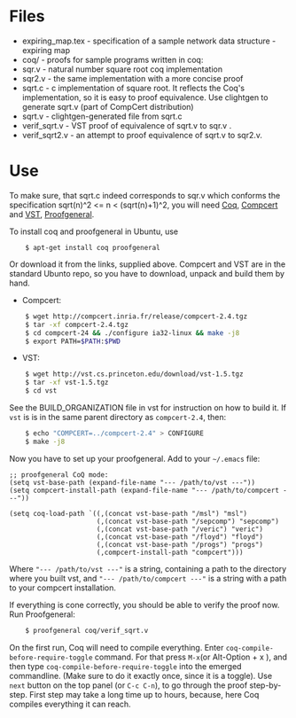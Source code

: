 # Files

* expiring_map.tex - specification of a sample network data structure - expiring map
* coq/ - proofs for sample programs written in coq:
 * sqr.v - natural number square root coq implementation
 * sqr2.v - the same implementation with a more concise proof
 * sqrt.c - c implementation of square root. It reflects the Coq's implementation, so it is easy to proof equivalence. Use clightgen to generate sqrt.v (part of CompCert distribution)
 * sqrt.v - clightgen-generated file from sqrt.c
 * verif_sqrt.v - VST proof of equivalence of sqrt.v to sqr.v .
 * verif_sqrt2.v - an attempt to proof equivalence of sqrt.v to sqr2.v.

# Use
To make sure, that sqrt.c indeed corresponds to sqr.v which conforms the specification sqrt(n)^2 <= n < (sqrt(n)+1)^2, you will need [Coq](https://coq.inria.fr/), [Compcert](http://compcert.inria.fr/download.html) and [VST](http://vst.cs.princeton.edu/), [Proofgeneral](http://proofgeneral.inf.ed.ac.uk/).

To install coq and proofgeneral in Ubuntu, use 
```
    $ apt-get install coq proofgeneral
```
Or download it from the links, supplied above.
Compcert and VST are in the standard Ubunto repo, so you have to download, unpack and build them by hand.
* Compcert:
```bash
    $ wget http://compcert.inria.fr/release/compcert-2.4.tgz
    $ tar -xf compcert-2.4.tgz
    $ cd compcert-24 && ./configure ia32-linux && make -j8
    $ export PATH=$PATH:$PWD
```
* VST:
```bash
    $ wget http://vst.cs.princeton.edu/download/vst-1.5.tgz
    $ tar -xf vst-1.5.tgz
    $ cd vst
```
See the BUILD_ORGANIZATION file in vst for instruction on how to build it. If `vst` is is in the same parent directory as `compcert-2.4`, then:
```bash
    $ echo "COMPCERT=../compcert-2.4" > CONFIGURE
    $ make -j8
```

Now you have to set up your proofgeneral. Add to your `~/.emacs` file:
```elisp
;; proofgeneral CoQ mode:
(setq vst-base-path (expand-file-name "--- /path/to/vst ---"))
(setq compcert-install-path (expand-file-name "--- /path/to/compcert ---"))

(setq coq-load-path `((,(concat vst-base-path "/msl") "msl")
                      (,(concat vst-base-path "/sepcomp") "sepcomp")
                      (,(concat vst-base-path "/veric") "veric")
                      (,(concat vst-base-path "/floyd") "floyd")
                      (,(concat vst-base-path "/progs") "progs")
                      (,compcert-install-path "compcert")))
```
Where `"--- /path/to/vst ---"` is a string, containing a path to the directory where you built vst, and `"--- /path/to/compcert ---"` is a string with a path to your compcert installation.

If everything is cone correctly, you should be able to verify the proof now. Run Proofgeneral:
```bash
    $ proofgeneral coq/verif_sqrt.v
```
On the first run, Coq will need to compile everything. Enter `coq-compile-before-require-toggle` command. For that press `M-x`(or Alt-Option + x ), and then type `coq-compile-before-require-toggle` into the emerged commandline. (Make sure to do it exactly once, since it is a toggle).
Use `next` button on the top panel (or `C-c C-n`), to go through the proof step-by-step. First step may take a long time up to hours, because, here Coq compiles everything it can reach.
   
